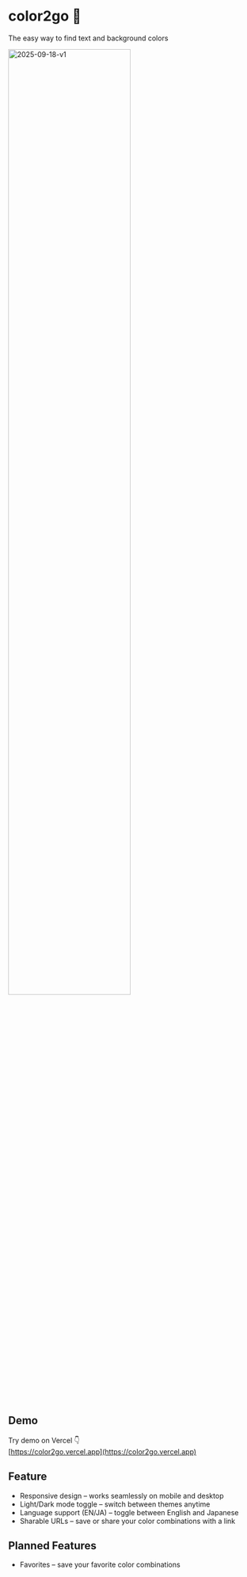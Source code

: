 # color2go 🎨

The easy way to find text and background colors  

<img width="70%" alt="2025-09-18-v1" src="https://github.com/user-attachments/assets/a84c8c93-52f5-4208-bc30-03461171ead2" />

## Demo
Try demo on Vercel 👇  
[https://color2go.vercel.app](https://color2go.vercel.app)

## Feature
- Responsive design – works seamlessly on mobile and desktop
- Light/Dark mode toggle – switch between themes anytime
- Language support (EN/JA) – toggle between English and Japanese
- Sharable URLs – save or share your color combinations with a link

## Planned Features
- Favorites – save your favorite color combinations
